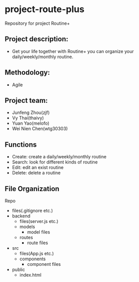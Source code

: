 # project-route-plus
Repository for project Routine+

## Project description:
* Get your life together with Routine+ you can organize your daily/weekly/monthly routine.

## Methodology: 
* Agile

## Project team:
* Junfeng Zhou(zjf)
* Vy Thai(thaivy) 
* Yuan Yao(melofo) 
* Wei Nien Chen(wtg30303)

## Functions
* Create: create a daily/weekly/monthly routine
* Search: look for different kinds of routine
* Edit: edit an exist routine
* Delete: delete a routine

## File Organization
Repo  
* files(.gitignore etc.)     
* backend  
  * files(server.js etc.)  
  * models  
    * model files  
  * routes  
    * route files  
* src  
  * files(App.js etc.)  
  * components  
    * component files  
* public  
  * index.html  
